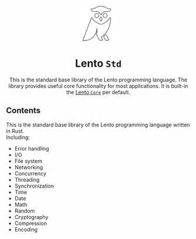 <div align=center>
    <br>
    <img src="../../assets/logo_white.png" height=100px/>
    <h1>Lento <code>Std</code></h1>
    <p>
		<!-- portable to different platforms, interoperable languages, environments, etc. -->
		This is the standard base library of the Lento programming language.
		The library provides useful core functionality for most applications.
		It is built-in the <a href="https://github.com/lento-lang/Lento-Core" target="_blank">Lento <code>Core</code></a> per default.
	</p>
</div>

## Contents
This is the standard base library of the Lento programming language written in Rust. \
Including:
- Error handling
- I/O
- File system
- Networking
- Concurrency
- Threading
- Synchronization
- Time
- Date
- Math
- Random
- Cryptography
- Compression
- Encoding
